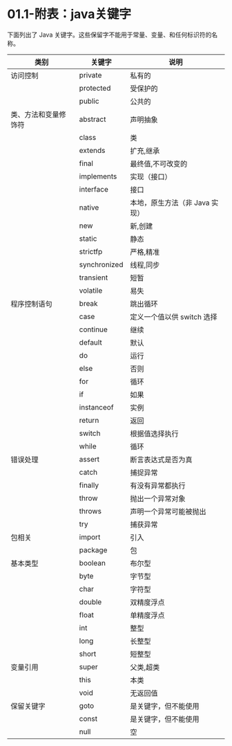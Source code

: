 # 01.1-附表：java关键字

下面列出了 Java 关键字。这些保留字不能用于常量、变量、和任何标识符的名称。

|类别|关键字|说明|
|-|-|-|
|访问控制|private|私有的|
||protected|受保护的|
||public|公共的|
|类、方法和变量修饰符|abstract|声明抽象|
||class|类|
||extends|扩充,继承|
||final|最终值,不可改变的|
||implements|实现（接口）|
||interface|接口|
||native|本地，原生方法（非 Java 实现）|
||new|新,创建|
||static|静态|
||strictfp|严格,精准|
||synchronized|线程,同步|
||transient|短暂|
||volatile|易失|
|程序控制语句|break|跳出循环|
||case|定义一个值以供 switch 选择|
||continue|继续|
||default|默认|
||do|运行|
||else|否则|
||for|循环|
||if|如果|
||instanceof|实例|
||return|返回|
||switch|根据值选择执行|
||while|循环|
|错误处理|assert|断言表达式是否为真|
||catch|捕捉异常|
||finally|有没有异常都执行|
||throw|抛出一个异常对象|
||throws|声明一个异常可能被抛出|
||try|捕获异常|
|包相关|import|引入|
||package|包|
|基本类型|boolean|布尔型|
||byte|字节型|
||char|字符型|
||double|双精度浮点|
||float|单精度浮点|
||int|整型|
||long|长整型|
||short|短整型|
|变量引用|super|父类,超类|
||this|本类|
||void|无返回值|
|保留关键字|goto|是关键字，但不能使用|
||const|是关键字，但不能使用|
||null|空|